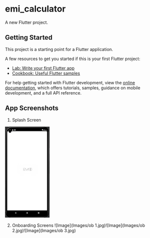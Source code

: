# emi_calculator

A new Flutter project.

## Getting Started

This project is a starting point for a Flutter application.

A few resources to get you started if this is your first Flutter project:

- [Lab: Write your first Flutter app](https://docs.flutter.dev/get-started/codelab)
- [Cookbook: Useful Flutter samples](https://docs.flutter.dev/cookbook)

For help getting started with Flutter development, view the
[online documentation](https://docs.flutter.dev/), which offers tutorials,
samples, guidance on mobile development, and a full API reference.

## App Screenshots
1. Splash Screen
<p><img src="Images/splash.jpg" height="300em" /></p>

2. Onboarding Screens
![Image](Images/ob 1.jpg)![Image](Images/ob 2.jpg)![Image](Images/ob 3.jpg)

